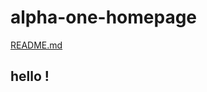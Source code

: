 # alpha-one-homepage
[README.md](https://github.com/mprizzuto/alpha-one-homepage/files/7018079/README.md)

## hello !

